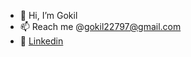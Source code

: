 - 👋 Hi, I’m Gokil  
- 📫 Reach me @gokil22797@gmail.com
- 👨‍ <a href="https://www.linkedin.com/in/gokil-g-8b6a06148/">Linkedin</a>

<!---
gokil7/gokil7 is a ✨ special ✨ repository because its `README.md` (this file) appears on your GitHub profile.
You can click the Preview link to take a look at your changes.
--->
